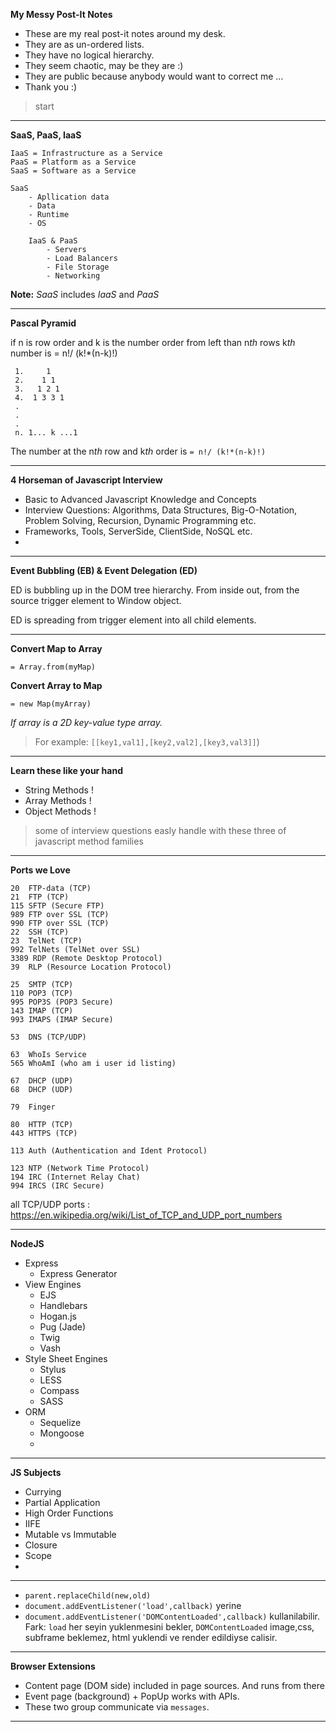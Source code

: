**My Messy Post-It Notes**

- These are my real post-it notes around my desk. 
- They are as un-ordered lists.
- They have no logical hierarchy.
- They seem chaotic, may be they are :) 
- They are public because anybody would want to correct me …
- Thank you :)

> start

---
**SaaS, PaaS, IaaS**

    IaaS = Infrastructure as a Service
    PaaS = Platform as a Service
    SaaS = Software as a Service
    
    SaaS
        - Apllication data
        - Data
        - Runtime
        - OS
        
        IaaS & PaaS
            - Servers
            - Load Balancers
            - File Storage
            - Networking
**Note:** _SaaS_ includes _IaaS_ and _PaaS_

---

**Pascal Pyramid**

if n is row order and k is the number order from left than n*th* rows k*th* number is = n!/ (k!*(n-k)!)

     1.     1
     2.    1 1
     3.   1 2 1
     4.  1 3 3 1
     .
     .
     .
     n. 1... k ...1
The number at the n*th* row and k*th* order is ``= n!/ (k!*(n-k)!)``

---

**4 Horseman of Javascript Interview**

- Basic to Advanced Javascript Knowledge and Concepts
- Interview Questions: Algorithms, Data Structures, Big-O-Notation, Problem Solving, Recursion, Dynamic Programming etc.
- Frameworks, Tools, ServerSide, ClientSide, NoSQL etc.
- 


---
**Event Bubbling (EB) & Event Delegation (ED)** 

ED is bubbling up in the DOM tree hierarchy. From inside out, from the source trigger element to Window object.

ED is spreading from trigger element into all child elements.

---
**Convert Map to Array**

``= Array.from(myMap)``

 
**Convert Array to Map**

``= new Map(myArray) `` 

_If array is a 2D key-value type array._

> For example: ``[[key1,val1],[key2,val2],[key3,val3]]``)
    
---
**Learn these like your hand**
- String Methods !
- Array Methods !
- Object Methods !
> some  of interview questions easly handle with these three of javascript method families

---

**Ports we Love**

    20  FTP-data (TCP)
    21  FTP (TCP)
    115 SFTP (Secure FTP)
    989 FTP over SSL (TCP)
    990 FTP over SSL (TCP)
    22  SSH (TCP)
    23  TelNet (TCP)
    992 TelNets (TelNet over SSL)
    3389 RDP (Remote Desktop Protocol)
    39  RLP (Resource Location Protocol)
    
    25  SMTP (TCP)
    110 POP3 (TCP)
    995 POP3S (POP3 Secure)
    143 IMAP (TCP)
    993 IMAPS (IMAP Secure)
    
    53  DNS (TCP/UDP)
    
    63  WhoIs Service
    565 WhoAmI (who am i user id listing)
    
    67  DHCP (UDP) 
    68  DHCP (UDP)   
    
    79  Finger
    
    80  HTTP (TCP)
    443 HTTPS (TCP)
    
    113 Auth (Authentication and Ident Protocol)
    
    123 NTP (Network Time Protocol)
    194 IRC (Internet Relay Chat)
    994 IRCS (IRC Secure)
    
    
     
all TCP/UDP ports : https://en.wikipedia.org/wiki/List_of_TCP_and_UDP_port_numbers

---
**NodeJS**
- Express
    - Express Generator
- View Engines
    - EJS
    - Handlebars
    - Hogan.js
    - Pug (Jade)
    - Twig
    - Vash
- Style Sheet Engines
    - Stylus
    - LESS
    - Compass
    - SASS
- ORM
    - Sequelize
    - Mongoose
    -      
---
**JS Subjects**
- Currying
- Partial Application
- High Order Functions
- IIFE
- Mutable vs Immutable
- Closure
- Scope
- 

---
- ``parent.replaceChild(new,old)``
- ``document.addEventListener('load',callback)`` yerine
- ``document.addEventListener('DOMContentLoaded',callback)`` kullanilabilir. Fark: ``load`` her seyin yuklenmesini bekler, ``DOMContentLoaded`` image,css, subframe beklemez, html yuklendi ve render edildiyse calisir.

---
**Browser Extensions**
- Content page (DOM side) included in page sources. And runs from there
- Event page (background) + PopUp works with APIs.
- These two group communicate via ``messages``.
---











